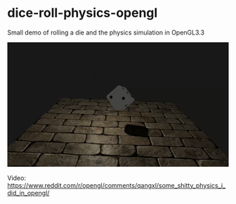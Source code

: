 # dice-roll-physics-opengl
Small demo of rolling a die and the physics simulation in OpenGL3.3

![alt text](https://github.com/jackw1111/dice-roll-physics-opengl/blob/master/dice-roll.png?raw=true)

Video: https://www.reddit.com/r/opengl/comments/qangxl/some_shitty_physics_i_did_in_opengl/
